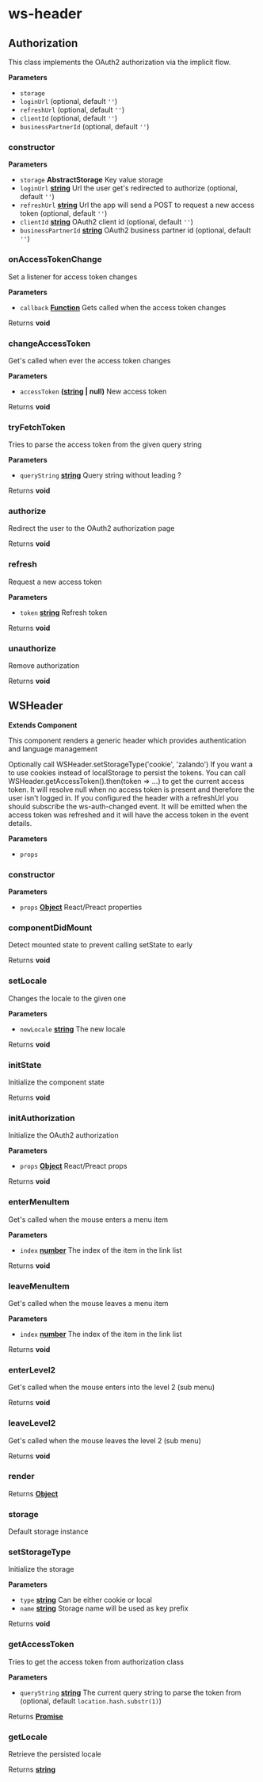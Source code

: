 # ws-header
## Authorization

This class implements the OAuth2 authorization via the implicit flow.

**Parameters**

-   `storage`  
-   `loginUrl`   (optional, default `''`)
-   `refreshUrl`   (optional, default `''`)
-   `clientId`   (optional, default `''`)
-   `businessPartnerId`   (optional, default `''`)

### constructor

**Parameters**

-   `storage` **AbstractStorage** Key value storage
-   `loginUrl` **[string](https://developer.mozilla.org/en-US/docs/Web/JavaScript/Reference/Global_Objects/String)** Url the user get's redirected to authorize (optional, default `''`)
-   `refreshUrl` **[string](https://developer.mozilla.org/en-US/docs/Web/JavaScript/Reference/Global_Objects/String)** Url the app will send a POST to request a new access token (optional, default `''`)
-   `clientId` **[string](https://developer.mozilla.org/en-US/docs/Web/JavaScript/Reference/Global_Objects/String)** OAuth2 client id (optional, default `''`)
-   `businessPartnerId` **[string](https://developer.mozilla.org/en-US/docs/Web/JavaScript/Reference/Global_Objects/String)** OAuth2 business partner id (optional, default `''`)

### onAccessTokenChange

Set a listener for access token changes

**Parameters**

-   `callback` **[Function](https://developer.mozilla.org/en-US/docs/Web/JavaScript/Reference/Statements/function)** Gets called when the access token changes

Returns **void** 

### changeAccessToken

Get's called when ever the access token changes

**Parameters**

-   `accessToken` **([string](https://developer.mozilla.org/en-US/docs/Web/JavaScript/Reference/Global_Objects/String) | null)** New access token

Returns **void** 

### tryFetchToken

Tries to parse the access token from the given query string

**Parameters**

-   `queryString` **[string](https://developer.mozilla.org/en-US/docs/Web/JavaScript/Reference/Global_Objects/String)** Query string without leading ?

Returns **void** 

### authorize

Redirect the user to the OAuth2 authorization page

Returns **void** 

### refresh

Request a new access token

**Parameters**

-   `token` **[string](https://developer.mozilla.org/en-US/docs/Web/JavaScript/Reference/Global_Objects/String)** Refresh token

Returns **void** 

### unauthorize

Remove authorization

Returns **void** 
## WSHeader

**Extends Component**

This component renders a generic header which provides authentication and language management

Optionally call WSHeader.setStorageType('cookie', 'zalando') If you want a to use cookies instead of localStorage
to persist the tokens. You can call WSHeader.getAccessToken().then(token => ...) to get the current access token.
It will resolve null when no access token is present and therefore the user isn't logged in.
If you configured the header with a refreshUrl you should subscribe the ws-auth-changed event. It will be emitted
when the access token was refreshed and it will have the access token in the event details.

**Parameters**

-   `props`  

### constructor

**Parameters**

-   `props` **[Object](https://developer.mozilla.org/en-US/docs/Web/JavaScript/Reference/Global_Objects/Object)** React/Preact properties

### componentDidMount

Detect mounted state to prevent calling setState to early

Returns **void** 

### setLocale

Changes the locale to the given one

**Parameters**

-   `newLocale` **[string](https://developer.mozilla.org/en-US/docs/Web/JavaScript/Reference/Global_Objects/String)** The new locale

Returns **void** 

### initState

Initialize the component state

Returns **void** 

### initAuthorization

Initialize the OAuth2 authorization

**Parameters**

-   `props` **[Object](https://developer.mozilla.org/en-US/docs/Web/JavaScript/Reference/Global_Objects/Object)** React/Preact props

Returns **void** 

### enterMenuItem

Get's called when the mouse enters a menu item

**Parameters**

-   `index` **[number](https://developer.mozilla.org/en-US/docs/Web/JavaScript/Reference/Global_Objects/Number)** The index of the item in the link list

Returns **void** 

### leaveMenuItem

Get's called when the mouse leaves a menu item

**Parameters**

-   `index` **[number](https://developer.mozilla.org/en-US/docs/Web/JavaScript/Reference/Global_Objects/Number)** The index of the item in the link list

Returns **void** 

### enterLevel2

Get's called when the mouse enters into the level 2 (sub menu)

Returns **void** 

### leaveLevel2

Get's called when the mouse leaves the level 2 (sub menu)

Returns **void** 

### render

Returns **[Object](https://developer.mozilla.org/en-US/docs/Web/JavaScript/Reference/Global_Objects/Object)** 

### storage

Default storage instance

### setStorageType

Initialize the storage

**Parameters**

-   `type` **[string](https://developer.mozilla.org/en-US/docs/Web/JavaScript/Reference/Global_Objects/String)** Can be either cookie or local
-   `name` **[string](https://developer.mozilla.org/en-US/docs/Web/JavaScript/Reference/Global_Objects/String)** Storage name will be used as key prefix

Returns **void** 

### getAccessToken

Tries to get the access token from authorization class

**Parameters**

-   `queryString` **[string](https://developer.mozilla.org/en-US/docs/Web/JavaScript/Reference/Global_Objects/String)** The current query string to parse the token from (optional, default `location.hash.substr(1)`)

Returns **[Promise](https://developer.mozilla.org/en-US/docs/Web/JavaScript/Reference/Global_Objects/Promise)** 

### getLocale

Retrieve the persisted locale

Returns **[string](https://developer.mozilla.org/en-US/docs/Web/JavaScript/Reference/Global_Objects/String)** 
